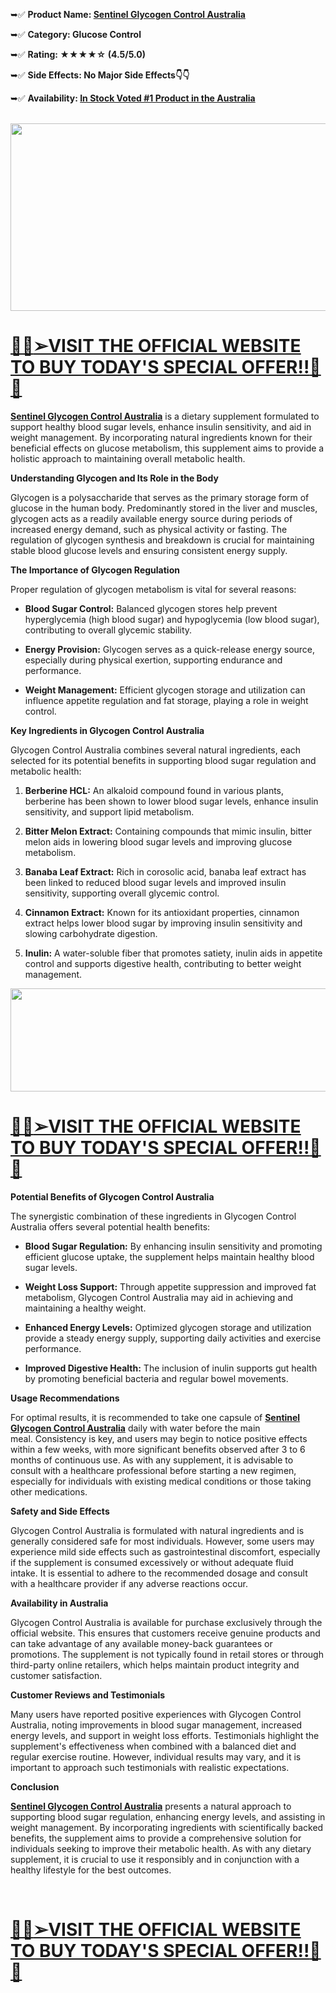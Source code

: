 <p data-end="126" data-start="0">➥✅&nbsp;<strong>Product Name:&nbsp;<a href="https://www.facebook.com/SentinelGlycogenControlAustralia.AU/">Sentinel Glycogen Control Australia</a></strong></p>
<p>➥✅&nbsp;<strong>Category:&nbsp;</strong><strong>Glucose Control</strong></p>
<p>➥✅&nbsp;<strong>Rating: ★★★★☆ (4.5/5.0)</strong></p>
<p>➥✅&nbsp;<strong>Side Effects: No Major Side Effects👇👇</strong></p>
<p>➥✅&nbsp;<strong>Availability:&nbsp;<a href="https://www.facebook.com/SentinelGlycogenControlAustralia.AU/">In Stock Voted #1 Product in the Australia</a></strong></p>
<div class="separator">&nbsp;</div>
<div class="separator"><a href="https://www.facebook.com/SentinelGlycogenControlAustralia.AU/" target="_blank" rel="nofollow"><img src="https://blogger.googleusercontent.com/img/b/R29vZ2xl/AVvXsEgUNlYdYTxeRD675ZfMh8Q5KXrP2p17TW6V39cxmXoTlVDHAePZ-lzUtJVsLcecYTgzaTl1ltmnI_fKS09aUsSmAdpLV9qhAXXGtCM7tyRil7A8nGLSA-u58qvnQ1NBTKquO5t6FI0VzTRH7l-RiDWsyAqPDZpX8aEBvpY6vUo8vsegRJkwpJD0XEjCtKY/w533-h300/90%20Days%20with%20Sentinel%20Glycogen%20Control%20%F0%9F%95%92%F0%9F%94%A5.jpg" alt="" width="533" height="300" border="0" data-original-height="360" data-original-width="640" /></a></div>
<h1><u>👀💥<strong><a href="https://www.facebook.com/SentinelGlycogenControlAustralia.AU/" target="_blank" rel="nofollow">➢VISIT THE OFFICIAL WEBSITE TO BUY TODAY'S SPECIAL OFFER!!</a></strong>👀💥</u></h1>
<p data-end="126" data-start="0"><span class="relative -mx-px my-[-0.2rem] rounded px-px py-[0.2rem] transition-colors duration-100 ease-in-out"><strong><a href="https://www.facebook.com/SentinelGlycogenControlAustralia.AU/">Sentinel Glycogen Control Australia</a></strong>&nbsp;is a dietary supplement formulated to support healthy blood sugar levels, enhance insulin sensitivity, and aid in weight management.</span>&nbsp;<span class="relative -mx-px my-[-0.2rem] rounded px-px py-[0.2rem] transition-colors duration-100 ease-in-out">By incorporating natural ingredients known for their beneficial effects on glucose metabolism, this supplement aims to provide a holistic approach to maintaining overall metabolic health.</span></p>
<p data-end="179" data-start="128"><strong data-end="179" data-start="128">Understanding Glycogen and Its Role in the Body</strong></p>
<p data-end="338" data-start="181"><span class="relative -mx-px my-[-0.2rem] rounded px-px py-[0.2rem] transition-colors duration-100 ease-in-out">Glycogen is a polysaccharide that serves as the primary storage form of glucose in the human body.</span>&nbsp;<span class="relative -mx-px my-[-0.2rem] rounded px-px py-[0.2rem] transition-colors duration-100 ease-in-out">Predominantly stored in the liver and muscles, glycogen acts as a readily available energy source during periods of increased energy demand, such as physical activity or fasting.</span>&nbsp;<span class="relative -mx-px my-[-0.2rem] rounded px-px py-[0.2rem] transition-colors duration-100 ease-in-out">The regulation of glycogen synthesis and breakdown is crucial for maintaining stable blood glucose levels and ensuring consistent energy supply.</span></p>
<p data-end="381" data-start="340"><strong data-end="381" data-start="340">The Importance of Glycogen Regulation</strong></p>
<p data-end="464" data-start="383"><span class="relative -mx-px my-[-0.2rem] rounded px-px py-[0.2rem] transition-colors duration-100 ease-in-out">Proper regulation of glycogen metabolism is vital for several reasons:</span></p>
<ul data-end="799" data-start="466">
<li data-end="576" data-start="466">
<p data-end="576" data-start="468"><strong data-end="492" data-start="468">Blood Sugar Control:</strong>&nbsp;<span class="relative -mx-px my-[-0.2rem] rounded px-px py-[0.2rem] transition-colors duration-100 ease-in-out">Balanced glycogen stores help prevent hyperglycemia (high blood sugar) and hypoglycemia (low blood sugar), contributing to overall glycemic stability.</span></p>
</li>
<li data-end="687" data-start="578">
<p data-end="687" data-start="580"><strong data-end="601" data-start="580">Energy Provision:</strong>&nbsp;<span class="relative -mx-px my-[-0.2rem] rounded px-px py-[0.2rem] transition-colors duration-100 ease-in-out">Glycogen serves as a quick-release energy source, especially during physical exertion, supporting endurance and performance.</span></p>
</li>
<li data-end="799" data-start="689">
<p data-end="799" data-start="691"><strong data-end="713" data-start="691">Weight Management:</strong>&nbsp;<span class="relative -mx-px my-[-0.2rem] rounded px-px py-[0.2rem] transition-colors duration-100 ease-in-out">Efficient glycogen storage and utilization can influence appetite regulation and fat storage, playing a role in weight control.</span></p>
</li>
</ul>
<p data-end="850" data-start="801"><strong data-end="850" data-start="801">Key Ingredients in Glycogen Control Australia</strong></p>
<p data-end="937" data-start="852"><span class="relative -mx-px my-[-0.2rem] rounded px-px py-[0.2rem] transition-colors duration-100 ease-in-out">Glycogen Control Australia combines several natural ingredients, each selected for its potential benefits in supporting blood sugar regulation and metabolic health:</span></p>
<ol data-end="1691" data-start="939">
<li data-end="1086" data-start="939">
<p data-end="1086" data-start="942"><strong data-end="960" data-start="942">Berberine HCL:</strong>&nbsp;<span class="relative -mx-px my-[-0.2rem] rounded px-px py-[0.2rem] transition-colors duration-100 ease-in-out">An alkaloid compound found in various plants, berberine has been shown to lower blood sugar levels, enhance insulin sensitivity, and support lipid metabolism.</span>&nbsp;</p>
</li>
<li data-end="1242" data-start="1088">
<p data-end="1242" data-start="1091"><strong data-end="1116" data-start="1091">Bitter Melon Extract:</strong>&nbsp;<span class="relative -mx-px my-[-0.2rem] rounded px-px py-[0.2rem] transition-colors duration-100 ease-in-out">Containing compounds that mimic insulin, bitter melon aids in lowering blood sugar levels and improving glucose metabolism.</span>&nbsp;</p>
</li>
<li data-end="1397" data-start="1244">
<p data-end="1397" data-start="1247"><strong data-end="1271" data-start="1247">Banaba Leaf Extract:</strong>&nbsp;<span class="relative -mx-px my-[-0.2rem] rounded px-px py-[0.2rem] transition-colors duration-100 ease-in-out">Rich in corosolic acid, banaba leaf extract has been linked to reduced blood sugar levels and improved insulin sensitivity, supporting overall glycemic control.</span>&nbsp;</p>
</li>
<li data-end="1549" data-start="1399">
<p data-end="1549" data-start="1402"><strong data-end="1423" data-start="1402">Cinnamon Extract:</strong>&nbsp;<span class="relative -mx-px my-[-0.2rem] rounded px-px py-[0.2rem] transition-colors duration-100 ease-in-out">Known for its antioxidant properties, cinnamon extract helps lower blood sugar by improving insulin sensitivity and slowing carbohydrate digestion.</span>&nbsp;</p>
</li>
<li data-end="1691" data-start="1551">
<p data-end="1691" data-start="1554"><strong data-end="1565" data-start="1554">Inulin:</strong>&nbsp;<span class="relative -mx-px my-[-0.2rem] rounded px-px py-[0.2rem] transition-colors duration-100 ease-in-out">A water-soluble fiber that promotes satiety, inulin aids in appetite control and supports digestive health, contributing to better weight management.</span>&nbsp;</p>
</li>
</ol>
<div class="separator"><a href="https://www.facebook.com/SentinelGlycogenControlAustralia.AU/" target="_blank" rel="nofollow"><img src="https://blogger.googleusercontent.com/img/b/R29vZ2xl/AVvXsEhCQdpIDRQN3n9bnl4c4VSVZbL3cI-JZe_6ntK2BseSjW4lZVTp9sIB_aQ_TSYuX95WSZPFxQr0i7rnVIa4rMIHz27PbNHNtZgscji113q2VoxFuLDZnrr2bFhCEyaGsG922GHt1QLJAKh1_bdAW7EaXwHm2oiQH5A5-21gmfY9t3-T1FoGOkWMjnQyN4U/w574-h165/360_F_1269049031_pHagTKzwEXlVe0UrzIiLHWIyfxCle1Le.jpg" alt="" width="574" height="165" border="0" data-original-height="360" data-original-width="1259" /></a></div>
<div>
<h1><u>👀💥<strong><a href="https://www.facebook.com/SentinelGlycogenControlAustralia.AU/" target="_blank" rel="nofollow">➢VISIT THE OFFICIAL WEBSITE TO BUY TODAY'S SPECIAL OFFER!!</a></strong>👀💥</u></h1>
</div>
<p data-end="1745" data-start="1693"><strong data-end="1745" data-start="1693">Potential Benefits of Glycogen Control Australia</strong></p>
<p data-end="1832" data-start="1747"><span class="relative -mx-px my-[-0.2rem] rounded px-px py-[0.2rem] transition-colors duration-100 ease-in-out">The synergistic combination of these ingredients in Glycogen Control Australia offers several potential health benefits:</span></p>
<ul data-end="2300" data-start="1834">
<li data-end="1949" data-start="1834">
<p data-end="1949" data-start="1836"><strong data-end="1863" data-start="1836">Blood Sugar Regulation:</strong>&nbsp;<span class="relative -mx-px my-[-0.2rem] rounded px-px py-[0.2rem] transition-colors duration-100 ease-in-out">By enhancing insulin sensitivity and promoting efficient glucose uptake, the supplement helps maintain healthy blood sugar levels.</span></p>
</li>
<li data-end="2063" data-start="1951">
<p data-end="2063" data-start="1953"><strong data-end="1977" data-start="1953">Weight Loss Support:</strong>&nbsp;<span class="relative -mx-px my-[-0.2rem] rounded px-px py-[0.2rem] transition-colors duration-100 ease-in-out">Through appetite suppression and improved fat metabolism, Glycogen Control Australia may aid in achieving and maintaining a healthy weight.</span></p>
</li>
<li data-end="2180" data-start="2065">
<p data-end="2180" data-start="2067"><strong data-end="2094" data-start="2067">Enhanced Energy Levels:</strong>&nbsp;<span class="relative -mx-px my-[-0.2rem] rounded px-px py-[0.2rem] transition-colors duration-100 ease-in-out">Optimized glycogen storage and utilization provide a steady energy supply, supporting daily activities and exercise performance.</span></p>
</li>
<li data-end="2300" data-start="2182">
<p data-end="2300" data-start="2184"><strong data-end="2214" data-start="2184">Improved Digestive Health:</strong>&nbsp;<span class="relative -mx-px my-[-0.2rem] rounded px-px py-[0.2rem] transition-colors duration-100 ease-in-out">The inclusion of inulin supports gut health by promoting beneficial bacteria and regular bowel movements.</span></p>
</li>
</ul>
<p data-end="2327" data-start="2302"><strong data-end="2327" data-start="2302">Usage Recommendations</strong></p>
<p data-end="2494" data-start="2329"><span class="relative -mx-px my-[-0.2rem] rounded px-px py-[0.2rem] transition-colors duration-100 ease-in-out">For optimal results, it is recommended to take one capsule of&nbsp;<strong><a href="https://www.facebook.com/SentinelGlycogenControlAustralia.AU/">Sentinel Glycogen Control Australia</a></strong>&nbsp;daily with water before the main meal.</span>&nbsp;<span class="relative -mx-px my-[-0.2rem] rounded px-px py-[0.2rem] transition-colors duration-100 ease-in-out">Consistency is key, and users may begin to notice positive effects within a few weeks, with more significant benefits observed after 3 to 6 months of continuous use.</span>&nbsp;<span class="relative -mx-px my-[-0.2rem] rounded px-px py-[0.2rem] transition-colors duration-100 ease-in-out">As with any supplement, it is advisable to consult with a healthcare professional before starting a new regimen, especially for individuals with existing medical conditions or those taking other medications.</span></p>
<p data-end="2523" data-start="2496"><strong data-end="2523" data-start="2496">Safety and Side Effects</strong></p>
<p data-end="2690" data-start="2525"><span class="relative -mx-px my-[-0.2rem] rounded px-px py-[0.2rem] transition-colors duration-100 ease-in-out">Glycogen Control Australia is formulated with natural ingredients and is generally considered safe for most individuals.</span>&nbsp;<span class="relative -mx-px my-[-0.2rem] rounded px-px py-[0.2rem] transition-colors duration-100 ease-in-out">However, some users may experience mild side effects such as gastrointestinal discomfort, especially if the supplement is consumed excessively or without adequate fluid intake.</span>&nbsp;<span class="relative -mx-px my-[-0.2rem] rounded px-px py-[0.2rem] transition-colors duration-100 ease-in-out">It is essential to adhere to the recommended dosage and consult with a healthcare provider if any adverse reactions occur.</span></p>
<p data-end="2721" data-start="2692"><strong data-end="2721" data-start="2692">Availability in Australia</strong></p>
<p data-end="2888" data-start="2723"><span class="relative -mx-px my-[-0.2rem] rounded px-px py-[0.2rem] transition-colors duration-100 ease-in-out">Glycogen Control Australia is available for purchase exclusively through the official website.</span>&nbsp;<span class="relative -mx-px my-[-0.2rem] rounded px-px py-[0.2rem] transition-colors duration-100 ease-in-out">This ensures that customers receive genuine products and can take advantage of any available money-back guarantees or promotions.</span>&nbsp;<span class="relative -mx-px my-[-0.2rem] rounded px-px py-[0.2rem] transition-colors duration-100 ease-in-out">The supplement is not typically found in retail stores or through third-party online retailers, which helps maintain product integrity and customer satisfaction.</span></p>
<p data-end="2927" data-start="2890"><strong data-end="2927" data-start="2890">Customer Reviews and Testimonials</strong></p>
<p data-end="3094" data-start="2929"><span class="relative -mx-px my-[-0.2rem] rounded px-px py-[0.2rem] transition-colors duration-100 ease-in-out">Many users have reported positive experiences with Glycogen Control Australia, noting improvements in blood sugar management, increased energy levels, and support in weight loss efforts.</span>&nbsp;<span class="relative -mx-px my-[-0.2rem] rounded px-px py-[0.2rem] transition-colors duration-100 ease-in-out">Testimonials highlight the supplement's effectiveness when combined with a balanced diet and regular exercise routine.</span>&nbsp;<span class="relative -mx-px my-[-0.2rem] rounded px-px py-[0.2rem] transition-colors duration-100 ease-in-out">However, individual results may vary, and it is important to approach such testimonials with realistic expectations.</span></p>
<p data-end="3110" data-start="3096"><strong data-end="3110" data-start="3096">Conclusion</strong></p>
<p data-end="3277" data-start="3112"><span class="relative -mx-px my-[-0.2rem] rounded px-px py-[0.2rem] transition-colors duration-100 ease-in-out"><strong><a href="https://www.facebook.com/SentinelGlycogenControlAustralia.AU/">Sentinel Glycogen Control Australia</a></strong>&nbsp;presents a natural approach to supporting blood sugar regulation, enhancing energy levels, and assisting in weight management.</span>&nbsp;<span class="relative -mx-px my-[-0.2rem] rounded px-px py-[0.2rem] transition-colors duration-100 ease-in-out">By incorporating ingredients with scientifically backed benefits, the supplement aims to provide a comprehensive solution for individuals seeking to improve their metabolic health.</span>&nbsp;<span class="relative -mx-px my-[-0.2rem] rounded px-px py-[0.2rem] transition-colors duration-100 ease-in-out">As with any dietary supplement, it is crucial to use it responsibly and in conjunction with a healthy lifestyle for the best outcomes.</span></p>
<p data-end="3277" data-start="3112">&nbsp;</p>
<h1><u>👀💥<strong><a href="https://www.facebook.com/SentinelGlycogenControlAustralia.AU/" target="_blank" rel="nofollow">➢VISIT THE OFFICIAL WEBSITE TO BUY TODAY'S SPECIAL OFFER!!</a></strong>👀💥</u></h1>
